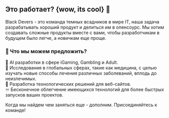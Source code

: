 ## Это работает? {wow, its cool} 👋

Black Devers - это команда темных всадников в мире IT, наша задача разрабатывать хороший продукт и делиться им в опенсоурс. Мы хотим создавать сложные продукты вместе с вами, чтобы разработчикам в будущем было легче, а новичкам еще проще.
### 🤔 Что мы можем предложить?
🤩 AI разработки в сфере iGaming, Gambling и Adult.   
🐾 Исследования в глобальных сферах, такие как медицина, с целью изучать новые способы лечения различных заболеваний, вплодь до неизлечимых.   
💎 Разработка технологических решений для веб-сайтов.  
♾️ Бесконечное облегчение имеющихся технологий для более быстрых запусков ваших проектов.

Когда мы найдем чем заняться еще - дополним. Присоединяйтесь к команде!

<!--
**Here are some ideas to get you started:**

🙋‍♀️ A short introduction - what is your organization all about?
🌈 Contribution guidelines - how can the community get involved?
👩‍💻 Useful resources - where can the community find your docs? Is there anything else the community should know?
🍿 Fun facts - what does your team eat for breakfast?
🧙 Remember, you can do mighty things with the power of [Markdown](https://docs.github.com/github/writing-on-github/getting-started-with-writing-and-formatting-on-github/basic-writing-and-formatting-syntax)
-->
